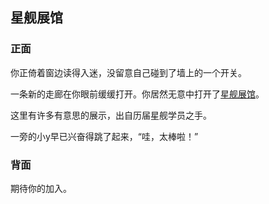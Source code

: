 ## 星舰展馆

### 正面

你正倚着窗边读得入迷，没留意自己碰到了墙上的一个开关。

一条新的走廊在你眼前缓缓打开。你居然无意中打开了[星舰展馆](https://github.com/OpenMindClub/OMOOC.Py.OC/wiki/IdxStuRoadshow)。

这里有许多有意思的展示，出自历届星舰学员之手。 
 
一旁的小y早已兴奋得跳了起来，“哇，太棒啦！”

### 背面

期待你的加入。

